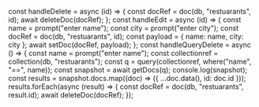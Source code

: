 const handleDelete = async (id) => {
const docRef = doc(db, "restuarants", id);
await deleteDoc(docRef);
};
const handleEdit = async (id) => {
const name = prompt("enter name");
const city = prompt("enter city");
const docRef = doc(db, "restuarants", id);
const payload = { name: name, city: city };
await setDoc(docRef, payload);
};
const handleQueryDelete = async () => {
const name = prompt("enter name");
const collectionref = collection(db, "restuarants");
const q = query(collectionref, where("name", "==", name));
const snapshot = await getDocs(q);
console.log(snapshot);
const results = snapshot.docs.map((doc) => ({ ...doc.data(), id: doc.id }));
results.forEach(async (result) => {
const docRef = doc(db, "restuarants", result.id);
await deleteDoc(docRef);
});
